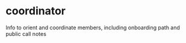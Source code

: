 # coordinator
Info to orient and coordinate members, including onboarding path and public call notes

